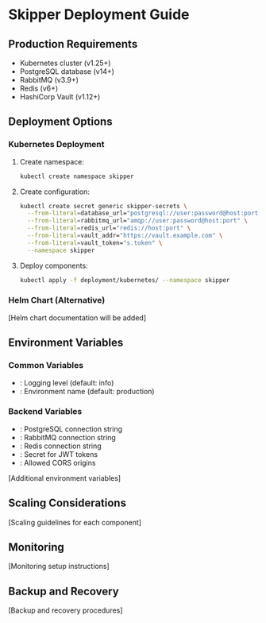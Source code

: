 # Skipper Deployment Guide

## Production Requirements

- Kubernetes cluster (v1.25+)
- PostgreSQL database (v14+)
- RabbitMQ (v3.9+)
- Redis (v6+)
- HashiCorp Vault (v1.12+)

## Deployment Options

### Kubernetes Deployment

1. Create namespace:
   ```bash
   kubectl create namespace skipper
   ```

2. Create configuration:
   ```bash
   kubectl create secret generic skipper-secrets \
     --from-literal=database_url="postgresql://user:password@host:port/database" \
     --from-literal=rabbitmq_url="amqp://user:password@host:port" \
     --from-literal=redis_url="redis://host:port" \
     --from-literal=vault_addr="https://vault.example.com" \
     --from-literal=vault_token="s.token" \
     --namespace skipper
   ```

3. Deploy components:
   ```bash
   kubectl apply -f deployment/kubernetes/ --namespace skipper
   ```

### Helm Chart (Alternative)

[Helm chart documentation will be added]

## Environment Variables

### Common Variables

- : Logging level (default: info)
- : Environment name (default: production)

### Backend Variables

- : PostgreSQL connection string
- : RabbitMQ connection string
- : Redis connection string
- : Secret for JWT tokens
- : Allowed CORS origins

[Additional environment variables]

## Scaling Considerations

[Scaling guidelines for each component]

## Monitoring

[Monitoring setup instructions]

## Backup and Recovery

[Backup and recovery procedures]
